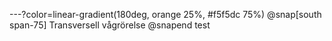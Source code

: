 ---?color=linear-gradient(180deg, orange 25%, #f5f5dc 75%)
@snap[south span-75]
Transversell vågrörelse
@snapend
test

